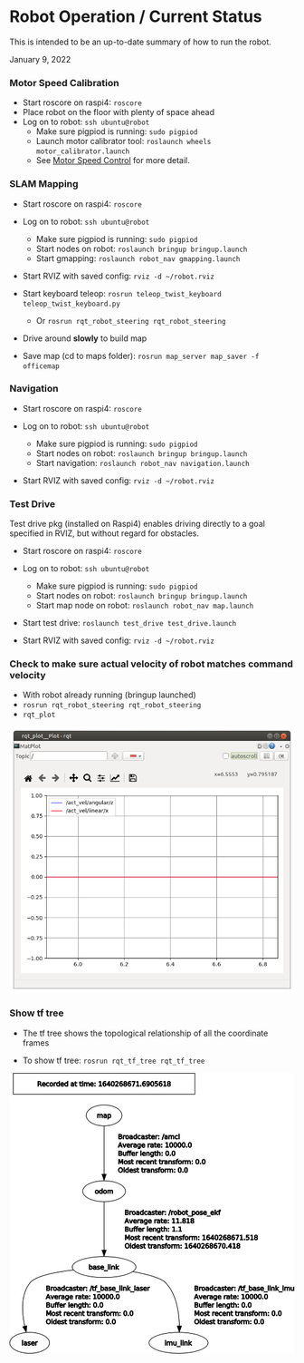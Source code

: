 # Robot Operation / Current Status
This is intended to be an up-to-date summary of how to run the robot.

January 9, 2022

### Motor Speed Calibration
* Start roscore on raspi4: `roscore`
* Place robot on the floor with plenty of space ahead
* Log on to robot: `ssh ubuntu@robot`
    * Make sure pigpiod is running: `sudo pigpiod`
    * Launch motor calibrator tool: `roslaunch wheels motor_calibrator.launch`
    * See [Motor Speed Control](motor-speed-control.md) for more detail.

### SLAM Mapping

* Start roscore on raspi4: `roscore`

* Log on to robot: `ssh ubuntu@robot`
    * Make sure pigpiod is running: `sudo pigpiod`
    * Start nodes on robot: `roslaunch bringup bringup.launch`
    * Start gmapping: `roslaunch robot_nav gmapping.launch`
* Start RVIZ with saved config: `rviz -d ~/robot.rviz`
* Start keyboard teleop: `rosrun teleop_twist_keyboard teleop_twist_keyboard.py`
    * Or `rosrun rqt_robot_steering rqt_robot_steering`
* Drive around **slowly** to build map
* Save map (cd to maps folder): `rosrun map_server map_saver -f officemap`

### Navigation

* Start roscore on raspi4: `roscore`

* Log on to robot: `ssh ubuntu@robot`
    * Make sure pigpiod is running: `sudo pigpiod`
    * Start nodes on robot: `roslaunch bringup bringup.launch`
    * Start navigation: `roslaunch robot_nav navigation.launch` 
* Start RVIZ with saved config: `rviz -d ~/robot.rviz`

### Test Drive
Test drive pkg (installed on Raspi4) enables driving directly to a goal specified in RVIZ, but without regard for obstacles.

* Start roscore on raspi4: `roscore`

* Log on to robot: `ssh ubuntu@robot`
    * Make sure pigpiod is running: `sudo pigpiod`
    * Start nodes on robot: `roslaunch bringup bringup.launch`
    * Start map node on robot: `roslaunch robot_nav map.launch`

* Start test drive: `roslaunch test_drive test_drive.launch` 
* Start RVIZ with saved config: `rviz -d ~/robot.rviz`

### Check to make sure actual velocity of robot matches command velocity
* With robot already running (bringup launched)
* `rosrun rqt_robot_steering rqt_robot_steering`
* `rqt_plot`

![RQT Plot](figures/rqt_plot.png)

### Show tf tree
* The tf tree shows the topological relationship of all the coordinate frames

* To show tf tree: `rosrun rqt_tf_tree rqt_tf_tree`

![tf tree](figures/tf-tree.png)

